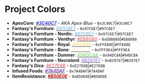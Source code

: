 # Project Colors
- **ApexCore**: [<span style="color:#3C40C7">_**#3C40C7**_</span>](https://www.colorhexa.com/3C40C7) - _AKA Apex-Blue_ - `0x3C40C7`|`#3C40C7` 
- **Fantasy's Furniture**: [<span style="color:#97C6E7">_**#97C6E7**_</span>](https://www.colorhexa.com/97C6E7) - `0x97C6E7`|`#97C6E7`
- **Fantasy's Furniture - Nordic**: [<span style="color:#97C6E7">_**#97C6E7**_</span>](https://www.colorhexa.com/97C6E7) - `0x97C6E7`|`#97C6E7`
- **Fantasy's Furniture - Venthyr**: [<span style="color:#EB8080">_**#EB8080**_</span>](https://www.colorhexa.com/EB8080) - `0xEB8080`|`#EB8080`
- **Fantasy's Furniture - Royal**: [<span style="color:#FFE88E">_**#FFE88E**_</span>](https://www.colorhexa.com/FFE88E) - `0xFFE88E`|`#FFE88E`
- **Fantasy's Furniture - Bone**: [<span style="color:#FFF9E4">_**#FFF9E4**_</span>](https://www.colorhexa.com/FFF9E4) - `0xFFF9E4`|`#FFF9E4`
- **Fantasy's Furniture - Dunmer**: [<span style="color:#94DC8A">_**#94DC8A**_</span>](https://www.colorhexa.com/94DC8A) - `0x94DC8A`|`#94DC8A`
- **Fantasy's Furniture - Necrolord**: [<span style="color:#B297E7">_**#B297E7**_</span>](https://www.colorhexa.com/B297E7) - `0xB297E7`|`#B297E7`
- **Fantasy's Dice**: [<span style="color:#E27E8B">_**#E27E8B**_</span>](https://www.colorhexa.com/E27E8B) - `0xE27E8B`|`#E27E8B`
- **Infused Foods**: [<span style="color:#7A4DAF">_**#7A4DAF**_</span>](https://www.colorhexa.com/7A4DAF) - `0x7A4DAF`|`#7A4DAF`
- **ItemResistance**: [<span style="color:#B50E0E">_**#B50E0E**_</span>](https://www.colorhexa.com/B50E0E) - `0xB50E0E`|`#B50E0E`
